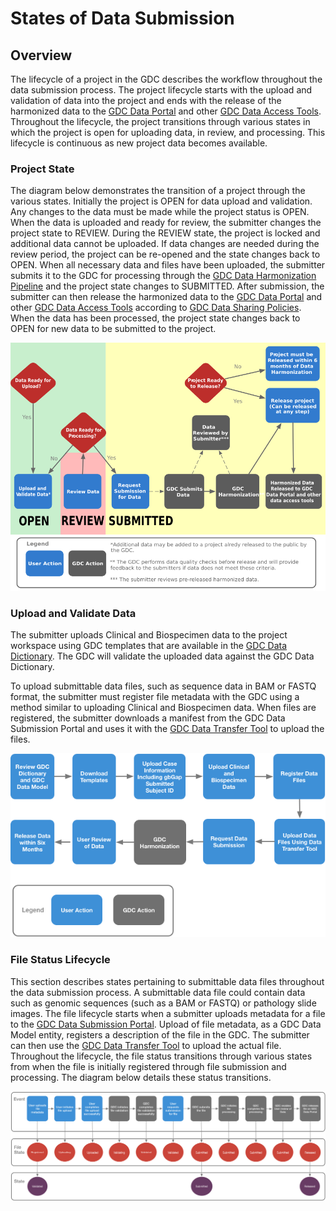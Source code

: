 # States of Data Submission

## Overview
The lifecycle of a project in the GDC describes the workflow throughout the data submission process. The project lifecycle starts with the upload and validation of data into the project and ends with the release of the harmonized data to the [GDC Data Portal](https://portal.gdc.cancer.gov/) and other [GDC Data Access Tools](https://gdc.cancer.gov/access-data/data-access-processes-and-tools). Throughout the lifecycle, the project transitions through various states in which the project is open for uploading data, in review, and processing. This lifecycle is continuous as new project data becomes available.

### Project State
The diagram below demonstrates the transition of a project through the various states. Initially the project is OPEN for data upload and validation. Any changes to the data must be made while the project status is OPEN. When the data is uploaded and ready for review, the submitter changes the project state to REVIEW. During the REVIEW state, the project is locked and additional data cannot be uploaded. If data changes are needed during the review period, the project can be re-opened and the state changes back to OPEN. When all necessary data and files have been uploaded, the submitter submits it to the GDC for processing through the [GDC Data Harmonization Pipeline](https://gdc.cancer.gov/submit-data/gdc-data-harmonization) and the project state changes to SUBMITTED. After submission, the submitter can then release the harmonized data to the [GDC Data Portal](https://portal.gdc.cancer.gov/) and other [GDC Data Access Tools](https://gdc.cancer.gov/access-data/data-access-processes-and-tools) according to [GDC Data Sharing Policies](https://gdc.cancer.gov/submit-data/data-submission-policies). When the data has been processed, the project state changes back to OPEN for new data to be submitted to the project.

[![GDC Data Submission Portal Workflow](images/SubmissionWorkflow10Sept2018.png)](images/SubmissionWorkflow10Sept2018.png "Click to see the full image.")

### Upload and Validate Data

The submitter uploads Clinical and Biospecimen data to the project workspace using GDC templates that are available in the [GDC Data Dictionary](https://docs.gdc.cancer.gov/Data_Dictionary/). The GDC will validate the uploaded data against the GDC Data Dictionary.

To upload submittable data files, such as sequence data in BAM or FASTQ format, the submitter must register file metadata with the GDC using a method similar to uploading Clinical and Biospecimen data. When files are registered, the submitter downloads a manifest from the GDC Data Submission Portal and uses it with the [GDC Data Transfer Tool](https://gdc.cancer.gov/access-data/gdc-data-transfer-tool) to upload the files.

[![GDC Data Submission Portal Workflow Upload](images/gdc-submission-portal-data-upload-workflow.png)](images/gdc-submission-portal-data-upload-workflow.png "Click to see the full image.")

### File Status Lifecycle

This section describes states pertaining to submittable data files throughout the data submission process. A submittable data file could contain data such as genomic sequences (such as a BAM or FASTQ) or pathology slide images. The file lifecycle starts when a submitter uploads metadata for a file to the [GDC Data Submission Portal](https://portal.gdc.cancer.gov/submission/). Upload of file metadata, as a GDC Data Model entity, registers a description of the file in the GDC. The submitter can then use the [GDC Data Transfer Tool](https://gdc.cancer.gov/access-data/gdc-data-transfer-tool) to upload the actual file. Throughout the lifecycle, the file status transitions through various states from when the file is initially registered through file submission and processing. The diagram below details these status transitions.   

[![GDC Data Submission Portal File Status](images/gdc-submission-portal-file-state-vs-state.png)](images/gdc-submission-portal-file-state-vs-state.png "Click to see the full image.")